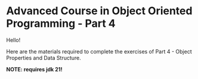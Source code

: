 # Advanced Course in Object Oriented Programming - Part 4

Hello!

Here are the materials required to complete the exercises of Part 4 - Object Properties and Data Structure.


**NOTE: requires jdk 21!**